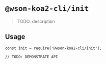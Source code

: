 # `@wson-koa2-cli/init`

> TODO: description

## Usage

```
const init = require('@wson-koa2-cli/init');

// TODO: DEMONSTRATE API
```
